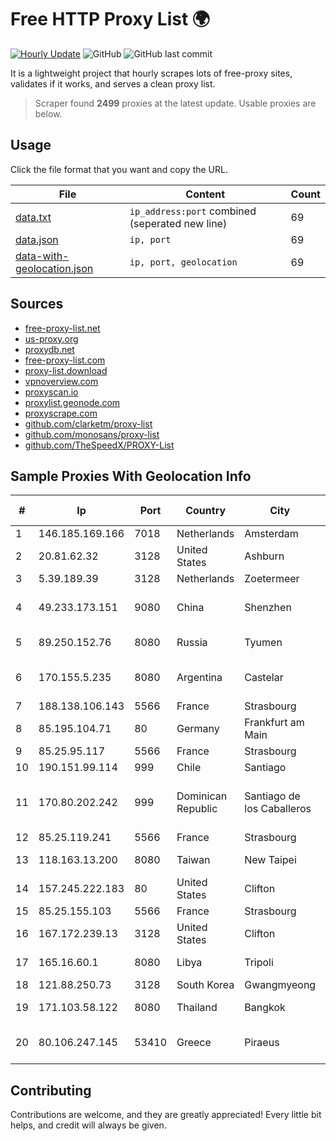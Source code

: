 
# Free HTTP Proxy List 🌍

[![Hourly Update](https://github.com/mertguvencli/http-proxy-list/actions/workflows/main.yml/badge.svg?branch=main)](https://github.com/mertguvencli/http-proxy-list/actions/workflows/main.yml)
![GitHub](https://img.shields.io/github/license/mertguvencli/http-proxy-list)
![GitHub last commit](https://img.shields.io/github/last-commit/mertguvencli/http-proxy-list)

It is a lightweight project that hourly scrapes lots of free-proxy sites, validates if it works, and serves a clean proxy list.


> Scraper found **2499** proxies at the latest update. Usable proxies are below.

## Usage

Click the file format that you want and copy the URL.


|File|Content|Count|
|----|-------|-----|
|[data.txt](https://raw.githubusercontent.com/mertguvencli/http-proxy-list/main/proxy-list/data.txt)|`ip_address:port` combined (seperated new line)|69|
|[data.json](https://raw.githubusercontent.com/mertguvencli/http-proxy-list/main/proxy-list/data.json)|`ip, port`|69|
|[data-with-geolocation.json](https://raw.githubusercontent.com/mertguvencli/http-proxy-list/main/proxy-list/data-with-geolocation.json)|`ip, port, geolocation`|69|

## Sources

* [free-proxy-list.net](https://free-proxy-list.net)
* [us-proxy.org](https://www.us-proxy.org)
* [proxydb.net](http://proxydb.net)
* [free-proxy-list.com](https://free-proxy-list.com/?page=&port=&type%5B%5D=http&type%5B%5D=https&up_time=0&search=Search)
* [proxy-list.download](https://www.proxy-list.download/HTTP)
* [vpnoverview.com](https://vpnoverview.com/privacy/anonymous-browsing/free-proxy-servers)
* [proxyscan.io](https://www.proxyscan.io)
* [proxylist.geonode.com](https://proxylist.geonode.com/api/proxy-list?limit=300&page=1&sort_by=lastChecked&sort_type=desc&protocols=http,https)
* [proxyscrape.com](https://api.proxyscrape.com/v2/?request=displayproxies&protocol=http&timeout=10000&country=all&ssl=all&anonymity=all)
* [github.com/clarketm/proxy-list](https://raw.githubusercontent.com/clarketm/proxy-list/master/proxy-list-raw.txt)
* [github.com/monosans/proxy-list](https://raw.githubusercontent.com/monosans/proxy-list/main/proxies/http.txt)
* [github.com/TheSpeedX/PROXY-List](https://raw.githubusercontent.com/TheSpeedX/PROXY-List/master/http.txt)


## Sample Proxies With Geolocation Info

|#|Ip|Port|Country|City|Internet Service Provider|
|-|--|----|-------|----|-------------------------|
|1|146.185.169.166|7018|Netherlands|Amsterdam|DigitalOcean, LLC|
|2|20.81.62.32|3128|United States|Ashburn|Microsoft Corporation|
|3|5.39.189.39|3128|Netherlands|Zoetermeer|ColoCenter b.v.|
|4|49.233.173.151|9080|China|Shenzhen|Shenzhen Tencent Computer Systems Company Limited|
|5|89.250.152.76|8080|Russia|Tyumen|JSC "ER-Telecom Holding"|
|6|170.155.5.235|8080|Argentina|Castelar|Gobernacion de la Provincia de Buenos Aires|
|7|188.138.106.143|5566|France|Strasbourg|Host Europe GmbH|
|8|85.195.104.71|80|Germany|Frankfurt am Main|Host Europe GmbH|
|9|85.25.95.117|5566|France|Strasbourg|INTERGENIA|
|10|190.151.99.114|999|Chile|Santiago|Entel Chile S.A.|
|11|170.80.202.242|999|Dominican Republic|Santiago de los Caballeros|RUDDY GONZALEZ DIGITAL MEDIA DOMINICANA, RGDIMAX, S.R.L|
|12|85.25.119.241|5566|France|Strasbourg|BSB-SERVICE|
|13|118.163.13.200|8080|Taiwan|New Taipei|Chunghwa Telecom Co., Ltd.|
|14|157.245.222.183|80|United States|Clifton|DigitalOcean, LLC|
|15|85.25.155.103|5566|France|Strasbourg|BSB-SERVICE|
|16|167.172.239.13|3128|United States|Clifton|DigitalOcean, LLC|
|17|165.16.60.1|8080|Libya|Tripoli|Aljeel Aljadeed For Technology|
|18|121.88.250.73|3128|South Korea|Gwangmyeong|DLIVE|
|19|171.103.58.122|8080|Thailand|Bangkok|True Internet Co., Ltd.|
|20|80.106.247.145|53410|Greece|Piraeus|Ote SA (Hellenic Telecommunications Organisation)|



## Contributing

Contributions are welcome, and they are greatly appreciated! Every
little bit helps, and credit will always be given.

